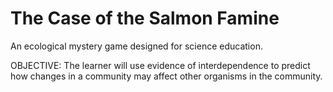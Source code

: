 # The Case of the Salmon Famine

An ecological mystery game designed for science education. 

OBJECTIVE: The learner will use evidence of interdependence to predict how changes in a community may affect other organisms in the community.
